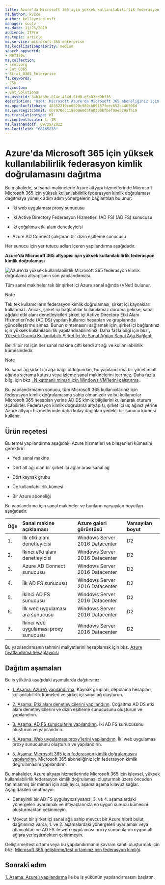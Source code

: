 ```yaml
---
title: Azure'da Microsoft 365 için yüksek kullanılabilirlik federasyon kimlik doğrulamasını dağıtma
ms.author: kvice
author: kelleyvice-msft
manager: scotv
ms.date: 11/25/2019
audience: ITPro
ms.topic: article
ms.service: microsoft-365-enterprise
ms.localizationpriority: medium
search.appverid:
- MET150s
ms.collection:
- scotvorg
- Ent_O365
- Strat_O365_Enterprise
f1.keywords:
- CSH
ms.custom:
- Ent_Solutions
ms.assetid: 34b1ab9c-814c-434d-8fd0-e5a82cd9bff6
description: "Özet: Microsoft Azure'da Microsoft 365 aboneliğiniz için yüksek kullanılabilirlik federasyon kimlik doğrulamasını yapılandırın."
ms.openlocfilehash: 48352219ce6029c980cb09157feec652c446508d
ms.sourcegitcommit: 0b7070ec119e00e0dafe030bbfbef0ae5c9afa19
ms.translationtype: MT
ms.contentlocale: tr-TR
ms.lasthandoff: 09/29/2022
ms.locfileid: "68165833"
---
```

# <a name="deploy-high-availability-federated-authentication-for-microsoft-365-in-azure"></a>Azure'da Microsoft 365 için yüksek kullanılabilirlik federasyon kimlik doğrulamasını dağıtma

Bu makalede, şu sanal makinelerle Azure altyapı hizmetlerinde Microsoft Microsoft 365 için yüksek kullanılabilirlik federasyon kimlik doğrulaması dağıtmaya yönelik adım adım yönergelerin bağlantıları bulunur:
  
- İki web uygulaması proxy sunucusu
    
- İki Active Directory Federasyon Hizmetleri (AD FS) (AD FS) sunucusu
    
- İki çoğaltma etki alanı denetleyicisi
    
- Azure AD Connect çalıştıran bir dizin eşitleme sunucusu
    
Her sunucu için yer tutucu adları içeren yapılandırma aşağıdadır.
  
**Azure'da Microsoft 365 altyapısı için yüksek kullanılabilirlik federasyon kimlik doğrulaması**

![Azure'da yüksek kullanılabilirlik Microsoft 365 federasyon kimlik doğrulama altyapısının son yapılandırması.](../media/c5da470a-f2aa-489a-a050-df09b4d641df.png)
  
Tüm sanal makineler tek bir şirket içi Azure sanal ağında (VNet) bulunur. 
  
> [!NOTE]
> Tek tek kullanıcıların federasyon kimlik doğrulaması, şirket içi kaynakları kullanmaz. Ancak, şirket içi bağlantılar kullanılamaz duruma gelirse, sanal ağdaki etki alanı denetleyicileri şirket içi Active Directory Etki Alanı Hizmetleri'nde (AD DS) yapılan kullanıcı hesapları ve gruplarında güncelleştirme almaz. Bunun olmamasını sağlamak için, şirket içi bağlantınız için yüksek kullanılabilirlik yapılandırabilirsiniz. Daha fazla bilgi için bkz [. Yüksek Oranda Kullanılabilir Şirket İçi Ve Sanal Ağdan Sanal Ağa Bağlantı](/azure/vpn-gateway/vpn-gateway-highlyavailable)
  
Belirli bir rol için her sanal makine çifti kendi alt ağı ve kullanılabilirlik kümesindedir.
  
> [!NOTE]
> Bu sanal ağ şirket içi ağa bağlı olduğundan, bu yapılandırma bir yönetim alt ağında sıçrama kutusu veya izleme sanal makinelerini içermez. Daha fazla bilgi için bkz [. N katmanlı mimari için Windows VM'lerini çalıştırma](/azure/guidance/guidance-compute-n-tier-vm). 
  
Bu yapılandırmanın sonucu, tüm Microsoft 365 kullanıcılarınız için federasyon kimlik doğrulamasına sahip olmanızdır ve bu kullanıcılar Microsoft 365 hesapları yerine AD DS kimlik bilgilerini kullanarak oturum açabilirler. Federasyon kimlik doğrulama altyapısı, şirket içi uç ağınız yerine Azure altyapı hizmetlerinde daha kolay dağıtılan yedekli bir sunucu kümesi kullanır.
  
## <a name="bill-of-materials"></a>Ürün reçetesi

Bu temel yapılandırma aşağıdaki Azure hizmetleri ve bileşenleri kümesini gerektirir:
  
- Yedi sanal makine
    
- Dört alt ağı olan bir şirket içi ağlar arası sanal ağ
    
- Dört kaynak grubu
    
- Üç kullanılabilirlik kümesi
    
- Bir Azure aboneliği
    
Bu yapılandırma için sanal makineler ve bunların varsayılan boyutları aşağıdadır.
  
|**Öğe**|**Sanal makine açıklaması**|**Azure galeri görüntüsü**|**Varsayılan boyut**|
|:-----|:-----|:-----|:-----|
|1.  <br/> |İlk etki alanı denetleyicisi  <br/> |Windows Server 2016 Datacenter  <br/> |D2  <br/> |
|2.  <br/> |İkinci etki alanı denetleyicisi  <br/> |Windows Server 2016 Datacenter  <br/> |D2  <br/> |
|3.  <br/> |Azure AD Connect sunucusu  <br/> |Windows Server 2016 Datacenter  <br/> |D2  <br/> |
|4.  <br/> |İlk AD FS sunucusu  <br/> |Windows Server 2016 Datacenter  <br/> |D2  <br/> |
|5.  <br/> |İkinci AD FS sunucusu  <br/> |Windows Server 2016 Datacenter  <br/> |D2  <br/> |
|6.  <br/> |İlk web uygulaması ara sunucusu  <br/> |Windows Server 2016 Datacenter  <br/> |D2  <br/> |
|7.  <br/> |İkinci web uygulaması proxy sunucusu  <br/> |Windows Server 2016 Datacenter  <br/> |D2  <br/> |
   
Bu yapılandırmanın tahmini maliyetlerini hesaplamak için bkz. [Azure fiyatlandırma hesaplayıcısı](https://azure.microsoft.com/pricing/calculator/)
  
## <a name="phases-of-deployment"></a>Dağıtım aşamaları

Bu iş yükünü aşağıdaki aşamalarda dağıtırsınız:
  
- [1. Aşama: Azure'ı yapılandırma](high-availability-federated-authentication-phase-1-configure-azure.md). Kaynak grupları, depolama hesapları, kullanılabilirlik kümeleri ve şirket içi sanal ağ oluşturun.
    
- [2. Aşama: Etki alanı denetleyicilerini yapılandırın](high-availability-federated-authentication-phase-2-configure-domain-controllers.md). Çoğaltma AD DS etki alanı denetleyicilerini ve dizin eşitleme sunucusunu oluşturun ve yapılandırın.
    
- [3. Aşama: AD FS sunucularını yapılandırın](high-availability-federated-authentication-phase-3-configure-ad-fs-servers.md). İki AD FS sunucusunu oluşturun ve yapılandırın.
    
- [4. Aşama: Web uygulaması proxy'lerini yapılandırın](high-availability-federated-authentication-phase-4-configure-web-application-pro.md). İki web uygulaması proxy sunucusunu oluşturun ve yapılandırın.
    
- [5. Aşama: Microsoft 365 için federasyon kimlik doğrulamasını yapılandırın](high-availability-federated-authentication-phase-5-configure-federated-authentic.md). Microsoft 365 aboneliğiniz için federasyon kimlik doğrulamasını yapılandırın.
    
Bu makaleler, Azure altyapı hizmetlerinde Microsoft 365 için işlevsel, yüksek kullanılabilirlik federasyon kimlik doğrulaması oluşturmak üzere önceden tanımlanmış bir mimari için açıklayıcı, aşama aşama kılavuz sağlar. Aşağıdakileri unutmayın:
  
- Deneyimli bir AD FS uygulayıcısıysanız, 3. ve 4. aşamalardaki yönergeleri uyarlamak ve ihtiyaçlarınıza en uygun sunucu kümesini oluşturmaktan çekinmeyin.
    
- Mevcut bir şirket içi sanal ağa sahip mevcut bir Azure hibrit bulut dağıtımınız varsa, 1. ve 2. aşamalardaki yönergeleri uyarlamak veya atlamaktan ve AD FS ile web uygulaması proxy sunucularını uygun alt ağlara yerleştirmekten çekinmeyin.
    
Geliştirme/test ortamı veya bu yapılandırmanın kavram kanıtı oluşturmak için bkz. [Microsoft 365 geliştirme/test ortamınız için federasyon kimliği](federated-identity-for-your-microsoft-365-dev-test-environment.md).
  
## <a name="next-step"></a>Sonraki adım

[1. Aşama: Azure'ı yapılandırma](high-availability-federated-authentication-phase-1-configure-azure.md) ile bu iş yükünün yapılandırmasını başlatın. 

